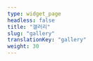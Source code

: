 ```yaml
---
type: widget_page
headless: false
title: "갤러리"
slug: "gallery"
translationKey: "gallery"
weight: 30
---
```

